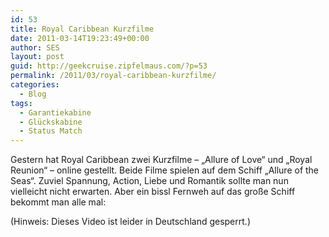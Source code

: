 ```yaml
---
id: 53
title: Royal Caribbean Kurzfilme
date: 2011-03-14T19:23:49+00:00
author: SES
layout: post
guid: http://geekcruise.zipfelmaus.com/?p=53
permalink: /2011/03/royal-caribbean-kurzfilme/
categories:
  - Blog
tags:
  - Garantiekabine
  - Glückskabine
  - Status Match
---
```

Gestern hat Royal Caribbean zwei Kurzfilme – &#8222;Allure of Love&#8220; und &#8222;Royal Reunion&#8220; – online gestellt. Beide Filme spielen auf dem Schiff &#8222;Allure of the Seas&#8220;.
Zuviel Spannung, Action, Liebe und Romantik sollte man nun vielleicht nicht erwarten. Aber ein bissl Fernweh auf das große Schiff bekommt man alle mal:




(Hinweis: Dieses Video ist leider in Deutschland gesperrt.)
